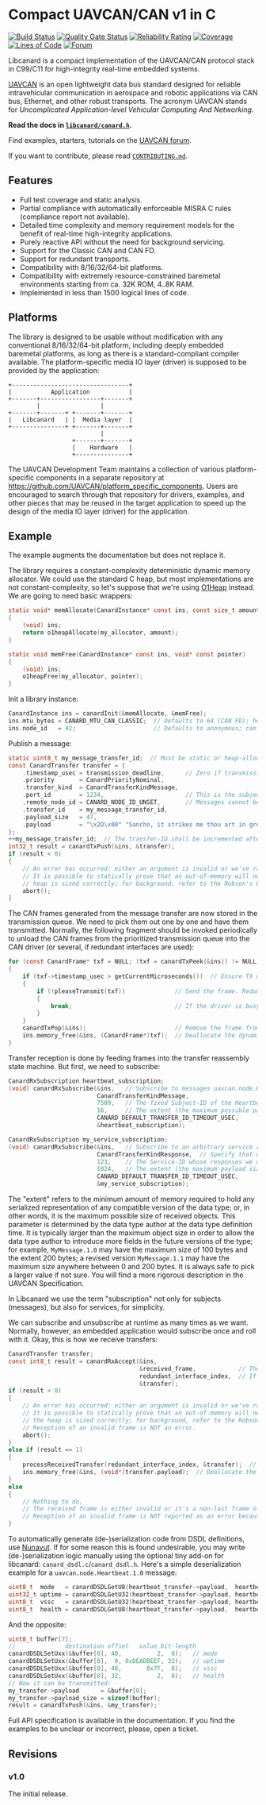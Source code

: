 # Compact UAVCAN/CAN v1 in C

[![Build Status](https://travis-ci.org/UAVCAN/libcanard.svg?branch=master)](https://travis-ci.org/UAVCAN/libcanard)
[![Quality Gate Status](https://sonarcloud.io/api/project_badges/measure?project=libcanard&metric=alert_status)](https://sonarcloud.io/dashboard?id=libcanard)
[![Reliability Rating](https://sonarcloud.io/api/project_badges/measure?project=libcanard&metric=reliability_rating)](https://sonarcloud.io/dashboard?id=libcanard)
[![Coverage](https://sonarcloud.io/api/project_badges/measure?project=libcanard&metric=coverage)](https://sonarcloud.io/dashboard?id=libcanard)
[![Lines of Code](https://sonarcloud.io/api/project_badges/measure?project=libcanard&metric=ncloc)](https://sonarcloud.io/dashboard?id=libcanard)
[![Forum](https://img.shields.io/discourse/users.svg?server=https%3A%2F%2Fforum.uavcan.org&color=1700b3)](https://forum.uavcan.org)

Libcanard is a compact implementation of the UAVCAN/CAN protocol stack in C99/C11 for high-integrity real-time
embedded systems.

[UAVCAN](https://uavcan.org) is an open lightweight data bus standard designed for reliable intravehicular
communication in aerospace and robotic applications via CAN bus, Ethernet, and other robust transports.
The acronym UAVCAN stands for *Uncomplicated Application-level Vehicular Computing And Networking*.

**Read the docs in [`libcanard/canard.h`](/libcanard/canard.h).**

Find examples, starters, tutorials on the
[UAVCAN forum](https://forum.uavcan.org/t/libcanard-examples-starters-tutorials/935).

If you want to contribute, please read [`CONTRIBUTING.md`](/CONTRIBUTING.md).

## Features

- Full test coverage and static analysis.
- Partial compliance with automatically enforceable MISRA C rules (compliance report not available).
- Detailed time complexity and memory requirement models for the benefit of real-time high-integrity applications.
- Purely reactive API without the need for background servicing.
- Support for the Classic CAN and CAN FD.
- Support for redundant transports.
- Compatibility with 8/16/32/64-bit platforms.
- Compatibility with extremely resource-constrained baremetal environments starting from ca. 32K ROM, 4..8K RAM.
- Implemented in less than 1500 logical lines of code.

## Platforms

The library is designed to be usable without modification with any conventional 8/16/32/64-bit platform,
including deeply embedded baremetal platforms, as long as there is a standard-compliant compiler available.
The platform-specific media IO layer (driver) is supposed to be provided by the application:

    +---------------------------------+
    |           Application           |
    +-------+-----------------+-------+
            |                 |
    +-------+-------+ +-------+-------+
    |   Libcanard   | |  Media layer  |
    +---------------+ +-------+-------+
                              |
                      +-------+-------+
                      |    Hardware   |
                      +---------------+

The UAVCAN Development Team maintains a collection of various platform-specific components in a separate repository
at <https://github.com/UAVCAN/platform_specific_components>.
Users are encouraged to search through that repository for drivers, examples, and other pieces that may be
reused in the target application to speed up the design of the media IO layer (driver) for the application.

## Example

The example augments the documentation but does not replace it.

The library requires a constant-complexity deterministic dynamic memory allocator.
We could use the standard C heap, but most implementations are not constant-complexity,
so let's suppose that we're using [O1Heap](https://github.com/pavel-kirienko/o1heap) instead.
We are going to need basic wrappers:

```c
static void* memAllocate(CanardInstance* const ins, const size_t amount)
{
    (void) ins;
    return o1heapAllocate(my_allocator, amount);
}

static void memFree(CanardInstance* const ins, void* const pointer)
{
    (void) ins;
    o1heapFree(my_allocator, pointer);
}
```

Init a library instance:

```c
CanardInstance ins = canardInit(&memAllocate, &memFree);
ins.mtu_bytes = CANARD_MTU_CAN_CLASSIC;  // Defaults to 64 (CAN FD); here we select Classic CAN.
ins.node_id   = 42;                      // Defaults to anonymous; can be set up later at any point.
```

Publish a message:

```c
static uint8_t my_message_transfer_id;  // Must be static or heap-allocated to retain state between calls.
const CanardTransfer transfer = {
    .timestamp_usec = transmission_deadline,      // Zero if transmission deadline is not limited.
    .priority       = CanardPriorityNominal,
    .transfer_kind  = CanardTransferKindMessage,
    .port_id        = 1234,                       // This is the subject-ID.
    .remote_node_id = CANARD_NODE_ID_UNSET,       // Messages cannot be unicast, so use UNSET.
    .transfer_id    = my_message_transfer_id,
    .payload_size   = 47,
    .payload        = "\x2D\x00" "Sancho, it strikes me thou art in great fear.",
};
++my_message_transfer_id;  // The transfer-ID shall be incremented after every transmission on this subject.
int32_t result = canardTxPush(&ins, &transfer);
if (result < 0)
{
    // An error has occurred: either an argument is invalid or we've ran out of memory.
    // It is possible to statically prove that an out-of-memory will never occur for a given application if the
    // heap is sized correctly; for background, refer to the Robson's Proof and the documentation for O1Heap.
    abort();
}
```

The CAN frames generated from the message transfer are now stored in the transmission queue.
We need to pick them out one by one and have them transmitted.
Normally, the following fragment should be invoked periodically to unload the CAN frames from the
prioritized transmission queue into the CAN driver (or several, if redundant interfaces are used):

```c
for (const CanardFrame* txf = NULL; (txf = canardTxPeek(&ins)) != NULL;)  // Look at the top of the TX queue.
{
    if (txf->timestamp_usec > getCurrentMicroseconds())  // Ensure TX deadline not expired.
    {
        if (!pleaseTransmit(txf))              // Send the frame. Redundant interfaces may be used here.
        {
            break;                             // If the driver is busy, break and retry later.
        }
    }
    canardTxPop(&ins);                         // Remove the frame from the queue after it's transmitted.
    ins.memory_free(&ins, (CanardFrame*)txf);  // Deallocate the dynamic memory afterwards.
}
```

Transfer reception is done by feeding frames into the transfer reassembly state machine.
But first, we need to subscribe:

```c
CanardRxSubscription heartbeat_subscription;
(void) canardRxSubscribe(&ins,   // Subscribe to messages uavcan.node.Heartbeat.
                         CanardTransferKindMessage,
                         7509,   // The fixed Subject-ID of the Heartbeat message type (see DSDL definition).
                         16,     // The extent (the maximum possible payload size); pick a huge value if not sure.
                         CANARD_DEFAULT_TRANSFER_ID_TIMEOUT_USEC,
                         &heartbeat_subscription);

CanardRxSubscription my_service_subscription;
(void) canardRxSubscribe(&ins,   // Subscribe to an arbitrary service response.
                         CanardTransferKindResponse,  // Specify that we want service responses, not requests.
                         123,    // The Service-ID whose responses we will receive.
                         1024,   // The extent (the maximum payload size); pick a huge value if not sure.
                         CANARD_DEFAULT_TRANSFER_ID_TIMEOUT_USEC,
                         &my_service_subscription);
```

The "extent" refers to the minimum amount of memory required to hold any serialized representation of any compatible
version of the data type; or, in other words, it is the maximum possible size of received objects.
This parameter is determined by the data type author at the data type definition time.
It is typically larger than the maximum object size in order to allow the data type author to introduce more
fields in the future versions of the type;
for example, `MyMessage.1.0` may have the maximum size of 100 bytes and the extent 200 bytes;
a revised version `MyMessage.1.1` may have the maximum size anywhere between 0 and 200 bytes.
It is always safe to pick a larger value if not sure.
You will find a more rigorous description in the UAVCAN Specification.

In Libcanard we use the term "subscription" not only for subjects (messages), but also for services, for simplicity.

We can subscribe and unsubscribe at runtime as many times as we want.
Normally, however, an embedded application would subscribe once and roll with it.
Okay, this is how we receive transfers:

```c
CanardTransfer transfer;
const int8_t result = canardRxAccept(&ins,
                                     &received_frame,            // The CAN frame received from the bus.
                                     redundant_interface_index,  // If the transport is not redundant, use 0.
                                     &transfer);
if (result < 0)
{
    // An error has occurred: either an argument is invalid or we've ran out of memory.
    // It is possible to statically prove that an out-of-memory will never occur for a given application if
    // the heap is sized correctly; for background, refer to the Robson's Proof and the documentation for O1Heap.
    // Reception of an invalid frame is NOT an error.
    abort();
}
else if (result == 1)
{
    processReceivedTransfer(redundant_interface_index, &transfer);  // A transfer has been received, process it.
    ins.memory_free(&ins, (void*)transfer.payload);  // Deallocate the dynamic memory afterwards.
}
else
{
    // Nothing to do.
    // The received frame is either invalid or it's a non-last frame of a multi-frame transfer.
    // Reception of an invalid frame is NOT reported as an error because it is not an error.
}
```

To automatically generate (de-)serialization code from DSDL definitions,
use [Nunavut](https://github.com/UAVCAN/nunavut).
If for some reason this is found undesirable, you may write (de-)serialization logic manually using
the optional tiny add-on for libcanard: `canard_dsdl.c`/`canard_dsdl.h`.
Here's a simple deserialization example for a `uavcan.node.Heartbeat.1.0` message:

```c
uint8_t  mode   = canardDSDLGetU8(heartbeat_transfer->payload,  heartbeat_transfer->payload_size, 40,  8);
uint32_t uptime = canardDSDLGetU32(heartbeat_transfer->payload, heartbeat_transfer->payload_size,  0, 32);
uint8_t  vssc   = canardDSDLGetU32(heartbeat_transfer->payload, heartbeat_transfer->payload_size, 48,  8);
uint8_t  health = canardDSDLGetU8(heartbeat_transfer->payload,  heartbeat_transfer->payload_size, 32,  8);
```

And the opposite:

```c
uint8_t buffer[7];
//              destination offset   value bit-length
canardDSDLSetUxx(&buffer[0], 40,          2,  8);   // mode
canardDSDLSetUxx(&buffer[0],  0, 0xDEADBEEF, 32);   // uptime
canardDSDLSetUxx(&buffer[0], 48,       0x7F,  8);   // vssc
canardDSDLSetUxx(&buffer[0], 32,          2,  8);   // health
// Now it can be transmitted:
my_transfer->payload      = &buffer[0];
my_transfer->payload_size = sizeof(buffer);
result = canardTxPush(&ins, &my_transfer);
```

Full API specification is available in the documentation.
If you find the examples to be unclear or incorrect, please, open a ticket.

## Revisions

### v1.0

The initial release.
